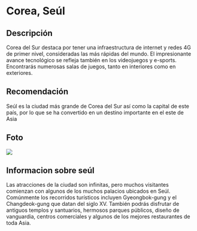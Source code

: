 # Corea, Seúl

## Descripción
Corea del Sur destaca por tener una infraestructura de internet y redes 4G de primer nivel, consideradas las más rápidas del mundo. El impresionante avance tecnológico se refleja también en los videojuegos y e-sports. Encontrarás numerosas salas de juegos, tanto en interiores como en exteriores.

## Recomendación
Seúl es la ciudad más grande de Corea del Sur así como la capital de este país, por lo que se ha convertido en un destino importante en el este de Asia

## Foto
![](https://media.admagazine.com/photos/618a710890c4ec9a52ca15ca/master/w_1920%2Cc_limit/29645.jpg)

## Informacion sobre seúl
Las atracciones de la ciudad son infinitas, pero muchos visitantes comienzan con algunos de los muchos palacios ubicados en Seúl. Comúnmente los recorridos turísticos incluyen Gyeongbok-gung y el Changdeok-gung que datan del siglo XV. También podrás disfrutar de antiguos templos y santuarios, hermosos parques públicos, diseño de vanguardia, centros comerciales y algunos de los mejores restaurantes de toda Asia.

